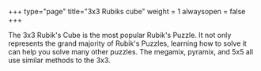 +++
type="page"
title="3x3 Rubiks cube"
weight = 1
alwaysopen = false
+++

The 3x3 Rubik's Cube is the most popular Rubik's Puzzle. It not only represents the grand majority of Rubik's Puzzles, learning how to solve it can help you solve many other puzzles. The megamix, pyramix, and 5x5 all use similar methods to the 3x3. 
